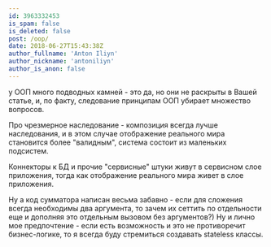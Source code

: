 ```yaml
---
id: 3963332453
is_spam: false
is_deleted: false
post: /oop/
date: 2018-06-27T15:43:38Z
author_fullname: 'Anton Iliyn'
author_nickname: 'antoniliyn'
author_is_anon: false
---
```


<p>у ООП много подводных камней - это да, но они не раскрыты в Вашей статье, и, по факту, следование принципам ООП убирает множество вопросов.</p><p>Про чрезмерное наследование - композиция всегда лучше наследования, и в этом случае отображение реального мира становится более "валидным", система состоит из маленьких подсистем.</p><p>Коннекторы к БД и прочие "сервисные" штуки живут в сервисном слое приложения, тогда как отображение реального мира живет в слое приложения.</p><p>Ну а код сумматора написан весьма забавно - если для сложения всегда необходимы два аргумента, то зачем их сеттить по отдельности еще и дополняя это отдельным вызовом без аргументов?) Ну и лично мое предпочтение - если есть возможность и это не противоречит бизнес-логике, то я всегда буду стремиться создавать stateless классы.</p>
